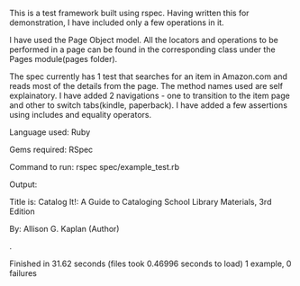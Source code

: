 This is a test framework built using rspec. Having written this for demonstration, I have included only a few operations in it.

I have used the Page Object model. All the locators and operations to be performed in a page can be found in the corresponding class under the Pages module(pages folder).

The spec currently has 1 test that searches for an item in Amazon.com and reads most of the details from the page. The method names used are self explainatory. I have added 2 navigations - one to transition to the item page and other to switch tabs(kindle, paperback). I have added a few assertions using includes and equality operators.

Language used: Ruby

Gems required: RSpec

Command to run: rspec spec/example_test.rb 

Output:

Title is: Catalog It!: A Guide to Cataloging School Library Materials, 3rd Edition

By: Allison G. Kaplan (Author)

.

Finished in 31.62 seconds (files took 0.46996 seconds to load)
1 example, 0 failures
